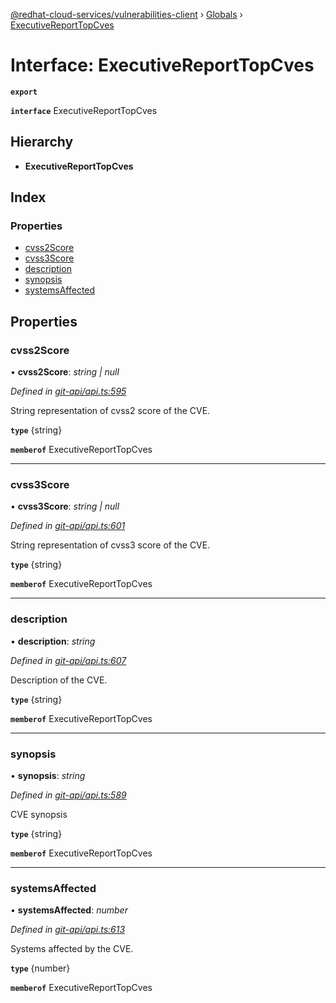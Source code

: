 [@redhat-cloud-services/vulnerabilities-client](../README.md) › [Globals](../globals.md) › [ExecutiveReportTopCves](executivereporttopcves.md)

# Interface: ExecutiveReportTopCves

**`export`** 

**`interface`** ExecutiveReportTopCves

## Hierarchy

* **ExecutiveReportTopCves**

## Index

### Properties

* [cvss2Score](executivereporttopcves.md#cvss2score)
* [cvss3Score](executivereporttopcves.md#cvss3score)
* [description](executivereporttopcves.md#description)
* [synopsis](executivereporttopcves.md#synopsis)
* [systemsAffected](executivereporttopcves.md#systemsaffected)

## Properties

###  cvss2Score

• **cvss2Score**: *string | null*

*Defined in [git-api/api.ts:595](https://github.com/RedHatInsights/javascript-clients/blob/master/packages/vulnerabilities/git-api/api.ts#L595)*

String representation of cvss2 score of the CVE.

**`type`** {string}

**`memberof`** ExecutiveReportTopCves

___

###  cvss3Score

• **cvss3Score**: *string | null*

*Defined in [git-api/api.ts:601](https://github.com/RedHatInsights/javascript-clients/blob/master/packages/vulnerabilities/git-api/api.ts#L601)*

String representation of cvss3 score of the CVE.

**`type`** {string}

**`memberof`** ExecutiveReportTopCves

___

###  description

• **description**: *string*

*Defined in [git-api/api.ts:607](https://github.com/RedHatInsights/javascript-clients/blob/master/packages/vulnerabilities/git-api/api.ts#L607)*

Description of the CVE.

**`type`** {string}

**`memberof`** ExecutiveReportTopCves

___

###  synopsis

• **synopsis**: *string*

*Defined in [git-api/api.ts:589](https://github.com/RedHatInsights/javascript-clients/blob/master/packages/vulnerabilities/git-api/api.ts#L589)*

CVE synopsis

**`type`** {string}

**`memberof`** ExecutiveReportTopCves

___

###  systemsAffected

• **systemsAffected**: *number*

*Defined in [git-api/api.ts:613](https://github.com/RedHatInsights/javascript-clients/blob/master/packages/vulnerabilities/git-api/api.ts#L613)*

Systems affected by the CVE.

**`type`** {number}

**`memberof`** ExecutiveReportTopCves
